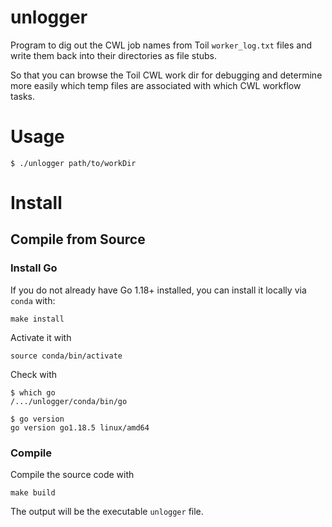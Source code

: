 # unlogger

Program to dig out the CWL job names from Toil `worker_log.txt` files and write them back into their directories as file stubs.

So that you can browse the Toil CWL work dir for debugging and determine more easily which temp files are associated with which CWL workflow tasks.

# Usage

```
$ ./unlogger path/to/workDir
```

# Install

## Compile from Source

### Install Go

If you do not already have Go 1.18+ installed, you can install it locally via `conda` with:

```
make install
```

Activate it with

```
source conda/bin/activate
```

Check with

```
$ which go
/.../unlogger/conda/bin/go

$ go version
go version go1.18.5 linux/amd64
```

### Compile

Compile the source code with

```
make build
```

The output will be the executable `unlogger` file.
